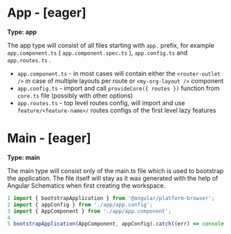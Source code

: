 # App - [eager]

**Type: app**

The app type will consist of all files starting with `app.` prefix, for example `app.component.ts` ( `app.component.spec.ts` ), `app.config.ts` and `app.routes.ts` .

- `app.component.ts` - in most cases will contain either the `<router-outlet />` in case of multiple layouts per route or `<my-org-layout />` component
- `app.config.ts` - import and call `provideCore({ routes })` function from `core.ts` file (possibly with other options)
- `app.routes.ts` - top level routes config, will import and use `feature/<feature-name>/` routes configs of the first level lazy features

# Main - [eager]

**Type: main**

The main type will consist only of the main.ts file which is used to bootstrap the application. The file itself will stay as it was generated with the help of Angular Schematics when first creating the workspace.

```typescript
1 import { bootstrapApplication } from '@angular/platform-browser';
2 import { appConfig } from './app/app.config';
3 import { AppComponent } from './app/app.component';
4
5 bootstrapApplication(AppComponent, appConfig).catch((err) => console.error(err));
```

